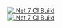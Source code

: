 [![.Net 7 CI Build](https://img.shields.io/badge/Code%20Coverage-44%25-yellow?style=flat)](https://github.com/asgerbabayev/AOP/actions/workflows/code_coverage.yml)
<br>
[![.Net 7 CI Build](https://github.com/asgerbabayev/AOP/actions/workflows/code_coverage.yml/badge.svg)](https://github.com/asgerbabayev/AOP/actions/workflows/code_coverage.yml)
